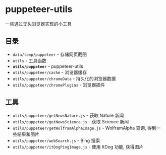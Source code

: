 # puppeteer-utils
一些通过无头浏览器实现的小工具

## 目录
- `data/temp/puppeteer` - 存储网页截图
- `utils` - 工具函数
- **`utils/puppeteer`** - puppeteer-utils
- `utils/puppeteer/cache` - 浏览器缓存
- `utils/puppeteer/chromeData` - 持久化的浏览器数据
- `utils/puppeteer/chromePlugins` - 浏览器插件

## 工具
- `utils/puppeteer/getNewsNature.js` - 获取 Nature 新闻
- `utils/puppeteer/getNewsScience.js` - 获取 Science 新闻
- `utils/puppeteer/getWolframAlphaImage.js` - WolframAlpha 查询, 得到一些结果和图片
- `utils/puppeteer/webSearch.js` - Bing 搜索
- `utils/puppeteer/itDogPingImage.js` - 使用 ItDog 功能, 获得图片
